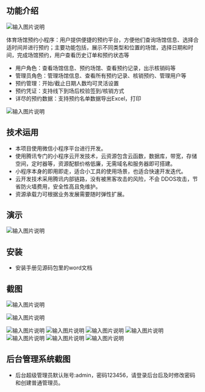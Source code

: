 ## 功能介绍 

![输入图片说明](demo/qr.png)

  体育场馆预约小程序：用户提供便捷的预约平台，方便他们查询场馆信息、选择合适时间并进行预约；主要功能包括，展示不同类型和位置的场馆，选择日期和时间，完成场馆预约，用户查看历史订单和预约状态等

- 用户角色：查看场馆信息、预约场馆、查看预约记录，出示核销码等
- 管理员角色：管理场馆信息、查看所有预约记录、核销预约、管理用户等
- 预约管理：开始/截止日期人数均可灵活设置
- 预约凭证：支持线下到场后校验签到/核销方式
- 详尽的预约数据：支持预约名单数据导出Excel，打印

![输入图片说明](demo/%E4%BD%93%E8%82%B2%E5%9C%BA%E9%A6%86%E9%A2%84%E7%BA%A6%E6%A6%82%E8%A6%81%E8%AE%BE%E8%AE%A1%20(2).jpg)

## 技术运用
- 本项目使用微信小程序平台进行开发。
- 使用腾讯专门的小程序云开发技术，云资源包含云函数，数据库，带宽，存储空间，定时器等，资源配额价格低廉，无需域名和服务器即可搭建。
- 小程序本身的即用即走，适合小工具的使用场景，也适合快速开发迭代。
- 云开发技术采用腾讯内部链路，没有被黑客攻击的风险，不会 DDOS攻击，节省防火墙费用，安全性高且免维护。
- 资源承载力可根据业务发展需要随时弹性扩展。   


## 演示 

 ![输入图片说明](demo/qr.png)


## 安装

- 安装手册见源码包里的word文档 


## 截图

![输入图片说明](demo/1%E9%A6%96%E9%A1%B5.png)

![输入图片说明](demo/2%E5%85%AC%E5%91%8A.png)

![输入图片说明](demo/3%E9%A2%84%E7%BA%A6.png)
 ![输入图片说明](demo/4%E6%97%A5%E5%8E%86.png)
![输入图片说明](demo/5%E6%88%91%E7%9A%84.png)
![输入图片说明](demo/6%E9%A2%84%E7%BA%A6.png)
![输入图片说明](demo/7%E9%A2%84%E7%BA%A6.png)
![输入图片说明](demo/8%E6%88%91%E7%9A%84%E9%A2%84%E7%BA%A6.png)
![输入图片说明](demo/9%E9%A2%84%E7%BA%A6%E8%AF%A6%E6%83%85.png)


## 后台管理系统截图 
- 后台超级管理员默认账号:admin，密码123456，请登录后台后及时修改密码和创建普通管理员。




